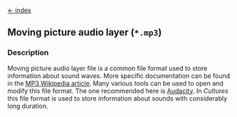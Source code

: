 [← index](../index.md)

## Moving picture audio layer (`*.mp3`)

### Description

Moving picture audio layer file is a common file format used to store
information about sound waves. More specific documentation can be found in the
[MP3 Wikipedia article](https://en.wikipedia.org/wiki/MP3).
Many various tools can be used to open and modify this file format. The one
recommended here is [Audacity](https://www.audacityteam.org/download/). In
*Cultures* this file format is used to store information about sounds with
considerably long duration.